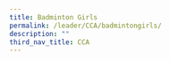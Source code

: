 ```yaml
---
title: Badminton Girls
permalink: /leader/CCA/badmintongirls/
description: ""
third_nav_title: CCA
---
```

